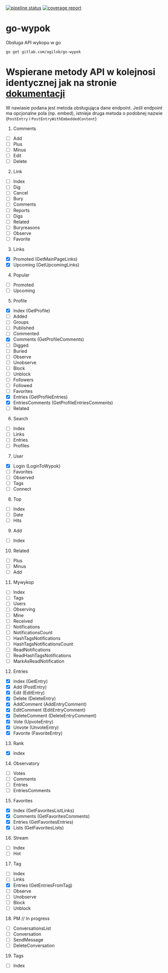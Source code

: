 [![pipeline status](https://gitlab.com/agilob/go-wypok/badges/master/pipeline.svg)](https://gitlab.com/agilob/go-wypok/commits/master)
[![coverage report](https://gitlab.com/agilob/go-wypok/badges/master/coverage.svg)](https://gitlab.com/agilob/go-wypok/commits/master)

# go-wypok
Obsługa API wykopu w go

```
go get gitlab.com/agilob/go-wypok
```

# Wspierane metody API w kolejnosi identycznej jak na stronie [dokumentacji](https://www.wykop.pl/dla-programistow/dokumentacja/)

W nawiasie podana jest metoda obsługująca dane endpoint.
Jeśli endpoint ma opcjonalne pola (np. embed), istnieje druga metoda o podobnej nazwie (`PostEntry` i `PostEntryWithEmbeddedContent`)

1. Comments
 - [ ] Add
 - [ ] Plus
 - [ ] Minus
 - [ ] Edit
 - [ ] Delete
2. Link
 - [ ] Index
 - [ ] Dig
 - [ ] Cancel
 - [ ] Bury
 - [ ] Comments
 - [ ] Reports
 - [ ] Digs
 - [ ] Related
 - [ ] Buryreasons
 - [ ] Observe
 - [ ] Favorite
3. Links
 - [x] Promoted (GetMainPageLinks)
 - [x] Upcoming (GetUpcomingLinks)
4. Popular
 - [ ] Promoted
 - [ ] Upcoming
5. Profile
 - [x] Index (GetProfile)
 - [ ] Added
 - [ ] Groups
 - [ ] Published
 - [ ] Commented
 - [x] Comments (GetProfileComments)
 - [ ] Digged
 - [ ] Buried
 - [ ] Observe
 - [ ] Unobserve
 - [ ] Block
 - [ ] Unblock
 - [ ] Followers
 - [ ] Followed
 - [ ] Favorites
 - [x] Entries (GetProfileEntries)
 - [x] EntriesComments (GetProfileEntriesComments)
 - [ ] Related
6. Search
 - [ ] Index
 - [ ] Links
 - [ ] Entries
 - [ ] Profiles
7. User
 - [x] Login (LoginToWypok)
 - [ ] Favorites
 - [ ] Observed
 - [ ] Tags
 - [ ] Connect
8. Top
 - [ ] Index
 - [ ] Date
 - [ ] Hits
9. Add
 - [ ] Index
10. Related
 - [ ] Plus
 - [ ] Minus
 - [ ] Add
11. Mywykop
 - [ ] Index
 - [ ] Tags
 - [ ] Users
 - [ ] Observing
 - [ ] Mine
 - [ ] Received
 - [ ] Notifications
 - [ ] NotificationsCount
 - [ ] HashTagsNotifications
 - [ ] HashTagsNotificationsCount
 - [ ] ReadNotifications
 - [ ] ReadHashTagsNotifications
 - [ ] MarkAsReadNotification
12. Entries
 - [x] Index (GetEntry)
 - [x] Add (PostEntry)
 - [x] Edit (EditEntry)
 - [x] Delete (DeleteEntry)
 - [x] AddComment (AddEntryComment)
 - [x] EditComment (EditEntryComment)
 - [x] DeleteComment (DeleteEntryComment)
 - [x] Vote (UpvoteEntry)
 - [x] Unvote (UnvoteEntry)
 - [x] Favorite (FavoriteEntry)
13. Rank
 - [x] Index
14. Observatory
 - [ ] Votes
 - [ ] Comments
 - [ ] Entries
 - [ ] EntriesComments
15. Favorites
 - [x] Index (GetFavoritesListLinks)
 - [x] Comments (GetFavoritesComments)
 - [x] Entries (GetFavoritesEntries)
 - [x] Lists (GetFavoritesLists)
16. Stream
 - [ ] Index
 - [ ] Hot
17. Tag
 - [ ] Index
 - [ ] Links
 - [x] Entries (GetEntriesFromTag)
 - [ ] Observe
 - [ ] Unobserve
 - [ ] Block
 - [ ] Unblock
18. PM // In progress
 - [ ] ConversationsList
 - [ ] Conversation
 - [ ] SendMessage
 - [ ] DeleteConversation
19. Tags
 - [ ] Index
